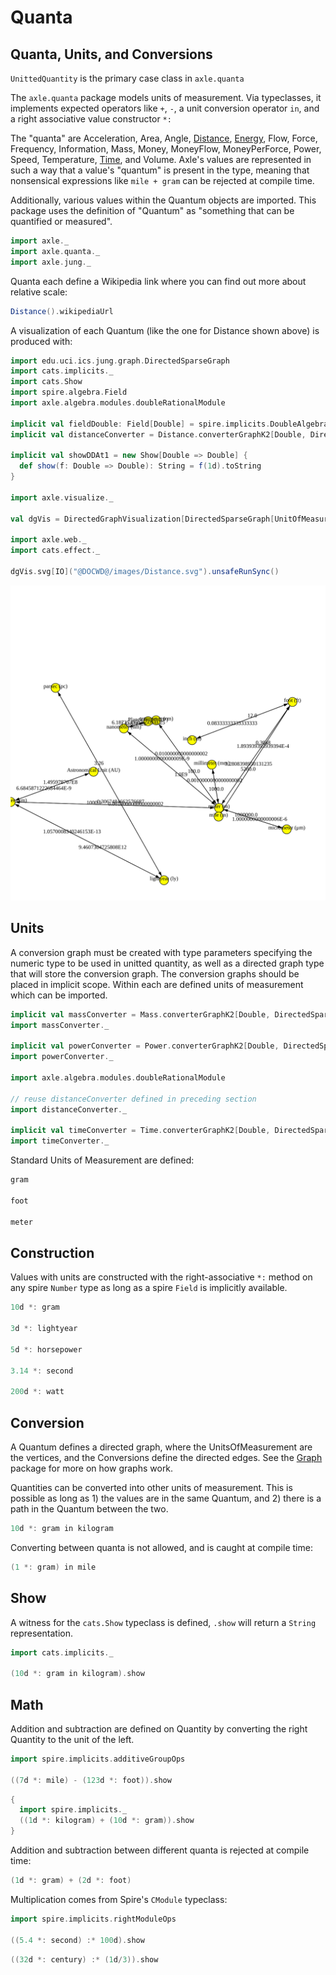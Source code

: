 # Quanta

## Quanta, Units, and Conversions

`UnittedQuantity` is the primary case class in `axle.quanta`

The `axle.quanta` package models units of measurement.
Via typeclasses, it implements expected operators like `+`, `-`,
a unit conversion operator `in`,
and a right associative value constructor `*:`

The "quanta" are
Acceleration, Area, Angle,
[Distance](https://github.com/adampingel/axle/blob/master/axle-core/src/main/scala/axle/quanta/Distance.scala),
[Energy](https://github.com/adampingel/axle/blob/master/axle-core/src/main/scala/axle/quanta/Energy.scala),
Flow, Force, Frequency, Information, Mass, Money, MoneyFlow, MoneyPerForce, Power, Speed, Temperature,
[Time](https://github.com/adampingel/axle/blob/master/axle-core/src/main/scala/axle/quanta/Time.scala),
and Volume.
Axle's values are represented in such a way that a value's "quantum" is present in the type,
meaning that nonsensical expressions like `mile + gram` can be rejected at compile time.

Additionally, various values within the Quantum objects are imported.
This package uses the definition of "Quantum" as "something that can
be quantified or measured".

```scala mdoc:silent
import axle._
import axle.quanta._
import axle.jung._
```

Quanta each define a Wikipedia link where you can find out more
about relative scale:

```scala mdoc
Distance().wikipediaUrl
```

A visualization of each Quantum (like the one for Distance shown above) is produced with:

```scala mdoc:silent
import edu.uci.ics.jung.graph.DirectedSparseGraph
import cats.implicits._
import cats.Show
import spire.algebra.Field
import axle.algebra.modules.doubleRationalModule

implicit val fieldDouble: Field[Double] = spire.implicits.DoubleAlgebra
implicit val distanceConverter = Distance.converterGraphK2[Double, DirectedSparseGraph]

implicit val showDDAt1 = new Show[Double => Double] {
  def show(f: Double => Double): String = f(1d).toString
}

import axle.visualize._

val dgVis = DirectedGraphVisualization[DirectedSparseGraph[UnitOfMeasurement[Distance],Double => Double], UnitOfMeasurement[Distance], Double => Double](distanceConverter.conversionGraph)

import axle.web._
import cats.effect._

dgVis.svg[IO]("@DOCWD@/images/Distance.svg").unsafeRunSync()
```

![Distance conversions](/images/Distance.svg)

## Units

A conversion graph must be created with type parameters specifying the numeric type to
be used in unitted quantity, as well as a directed graph type that will store the conversion
graph.
The conversion graphs should be placed in implicit scope.
Within each are defined units of measurement which can be imported.

```scala mdoc:silent
implicit val massConverter = Mass.converterGraphK2[Double, DirectedSparseGraph]
import massConverter._

implicit val powerConverter = Power.converterGraphK2[Double, DirectedSparseGraph]
import powerConverter._

import axle.algebra.modules.doubleRationalModule

// reuse distanceConverter defined in preceding section
import distanceConverter._

implicit val timeConverter = Time.converterGraphK2[Double, DirectedSparseGraph]
import timeConverter._
```

Standard Units of Measurement are defined:

```scala mdoc
gram

foot

meter
```

## Construction

Values with units are constructed with the right-associative `*:` method on any spire `Number` type
as long as a spire `Field` is implicitly available.

```scala mdoc:silent
10d *: gram

3d *: lightyear

5d *: horsepower

3.14 *: second

200d *: watt
```

## Conversion

A Quantum defines a directed graph, where the UnitsOfMeasurement
are the vertices, and the Conversions define the directed edges.
See the [Graph](../foundation/Graph.md) package for more on how graphs work.

Quantities can be converted into other units of measurement.
This is possible as long as 1) the values are in the same
Quantum, and 2) there is a path in the Quantum between the two.

```scala mdoc
10d *: gram in kilogram
```

Converting between quanta is not allowed, and is caught at compile time:

```scala mdoc:fail
(1 *: gram) in mile
```

## Show

A witness for the `cats.Show` typeclass is defined, `.show` will return a `String` representation.

```scala mdoc:passthrough
import cats.implicits._

(10d *: gram in kilogram).show
```

## Math

Addition and subtraction are defined on Quantity by converting the
right Quantity to the unit of the left.

```scala mdoc:passthrough
import spire.implicits.additiveGroupOps

((7d *: mile) - (123d *: foot)).show
```

```scala mdoc:passthrough
{
  import spire.implicits._
  ((1d *: kilogram) + (10d *: gram)).show
}
```

Addition and subtraction between different quanta is rejected at compile time:

```scala mdoc:fail
(1d *: gram) + (2d *: foot)
```

Multiplication comes from Spire's `CModule` typeclass:

```scala mdoc:passthrough
import spire.implicits.rightModuleOps

((5.4 *: second) :* 100d).show
```

```scala mdoc:passthrough
((32d *: century) :* (1d/3)).show
```
